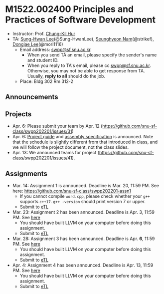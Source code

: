 # M1522.002400 Principles and Practices of Software Development

- Instructor: Prof. [Chung-Kil Hur](http://sf.snu.ac.kr/gil.hur)
- TA: [Sung-Hwan Lee](http://sf.snu.ac.kr/sunghwan.lee/)(@Sung-HwanLee), [Seunghyeon Nam](https://sf.snu.ac.kr/seunghyeon.nam/)(@strikef), [Dongjae Lee](https://sf.snu.ac.kr/dongjae.lee/)(@mori1116)
    + Email address: swpp@sf.snu.ac.kr. 
        * When you send TA an email, please specify the sender's name and student ID.  
        * When you reply to TA's email, please cc swpp@sf.snu.ac.kr.
          Otherwise, you may not be able to get response from TA.
          Usually, **reply to all** should do the job.
    + Place: Bldg 302 Rm 312-2

## Announcements 

## Projects

- Apr. 6: Please submit your team by Apr. 12 (https://github.com/snu-sf-class/swpp202201/issues/31)
- Apr. 6: [Project guide](project/project.pdf) and [assembly specification](project/asmspec.pdf) is announced.
Note that the schedule is slightly different from that introduced in class, and we will follow the project document, not the class slides.
- Apr. 13: We announced teams for project (https://github.com/snu-sf-class/swpp202201/issues/41).

## Assignments

- Mar. 14: Assignment 1 is announced. Deadline is Mar. 20, 11:59 PM.
  See here: https://github.com/snu-sf-class/swpp202201-assn1
  - If you cannot compile `word.cpp`, please check whether your `g++` supports `c++17`. `g++ -version` should print version 7 or upper.
  - Submit to [eTL](http://etl.snu.ac.kr/mod/assign/view.php?id=1877255)
- Mar. 23: Assignment 2 has been announced. Deadline is Apr. 3, 11:59 PM.
  See [here](https://github.com/snu-sf-class/swpp202201/tree/master/practice/assignments/assignment-2)
  - You should have built LLVM on your computer before doing this assignment.
  - Submit to [eTL](http://etl.snu.ac.kr/mod/assign/view.php?id=1892528)
- Mar. 28: Assignment 3 has been announced. Deadline is Apr. **6**, 11:59 PM.
  See [here](https://github.com/snu-sf-class/swpp202201/tree/master/practice/assignments/assignment-3)
  - You should have built LLVM on your computer before doing this assignment.
  - Submit to [eTL](http://etl.snu.ac.kr/mod/assign/view.php?id=1898667)
- Apr. 4: Assignment 4 has been announced. Deadline is Apr. 13, 11:59 PM.
  See [here](https://github.com/snu-sf-class/swpp202201/tree/master/practice/assignments/assignment-4)
  - You should have built LLVM on your computer before doing this assignment.
  - Submit to [eTL](http://etl.snu.ac.kr/mod/assign/view.php?id=1908717)
